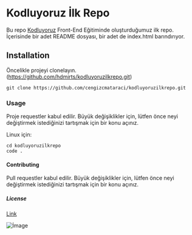 # Kodluyoruz İlk Repo

Bu repo [Kodluyoruz](https://www.kodluyoruz.org) Front-End Eğitiminde oluşturduğumuz ilk repo. İçerisinde bir adet README dosyası, bir adet de index.html barındırıyor.



## Installation

Öncelikle projeyi clonelayın. (https://github.com/hdmirts/kodluyoruzilkrepo.git)

```
git clone https://github.com/cengizcmataraci/kodluyoruzilkrepo.git
```



### Usage

Proje requestler kabul edilir. Büyük değişiklikler için, lütfen önce neyi değiştirmek istediğinizi tartışmak için bir konu açınız.

Linux için:

```
cd kodluyoruzilkrepo
code .
```



#### Contributing

Pull requestler kabul edilir. Büyük değişiklikler için, lütfen önce neyi değiştirmek istediğinizi tartışmak için bir konu açınız.

##### License

[Link](http://https://choosealicense.com/licenses/mit/)



![İmage](C:\Users\hatic\Documents\GitHub\Patika.dev-SQL-Task-1)
